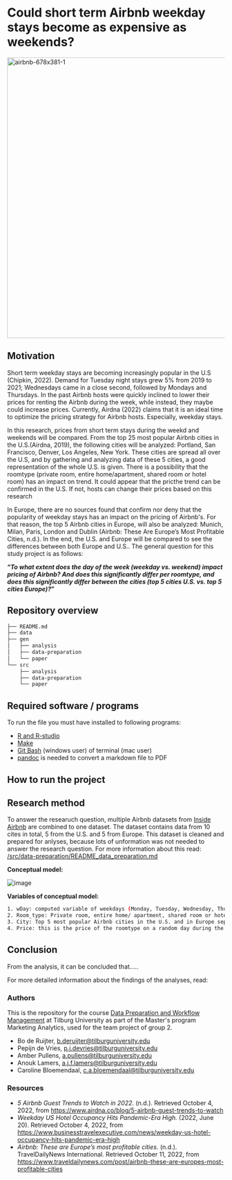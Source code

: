 # Could short term Airbnb weekday stays become as expensive as weekends?

<img width="650" alt="airbnb-678x381-1" src="https://user-images.githubusercontent.com/112823109/194288390-1e801324-f0dd-401a-a092-91ef73fe8cdb.png">

## Motivation
Short term weekday stays are becoming increasingly popular in the U.S (Chipkin, 2022). Demand for Tuesday night stays grew 5% from 2019 to 2021; Wednesdays came in a close second, followed by Mondays and Thursdays. In the past Airbnb hosts were quickly inclined to lower their prices for renting the Airbnb during the week, while instead, they maybe could increase prices. Currently, Airdna (2022) claims that it is an ideal time to optimize the pricing strategy for Airbnb hosts. Especially, weekday stays.

In this research, prices from short term stays during the weekd and weekends will be compared. From the top 25 most popular Airbnb cities in the U.S.(Airdna, 2019), the following cities will be analyzed: Portland, San Francisco, Denver, Los Angeles, New York. These cities are spread all over the U.S, and by gathering and analyzing data of these 5 cities, a good representation of the whole U.S. is given. There is a possibility that the roomtype (private room, entire home/apartment, shared room or hotel room) has an impact on trend. It could appear that the pricthe trend can be confirmed in the U.S. If not, hosts can change their prices based on this research

In Europe, there are no sources found that confirm nor deny that the popularity of weekday stays has an impact on the pricing of Airbnb's. For that reason, the top 5 Airbnb cities in Europe, will also be analyzed: Munich, Milan, Paris, London and Dublin (Airbnb: These Are Europe’s Most Profitable Cities, n.d.). In the end, the U.S. and Europe will be compared to see the differences between both Europe and U.S.. The general question for this study project is as follows: 

**“*To what extent does the day of the week (weekday vs. weekend) impact pricing of Airbnb? And does this significantly differ per roomtype, and does this significantly differ between the cities (top 5 cities U.S. vs. top 5 cities Europe)?*”**


## Repository overview
```bash
├── README.md
├── data
├── gen
│   ├── analysis
│   ├── data-preparation
│   └── paper
└── src
    ├── analysis
    ├── data-preparation
    └── paper 
```

## Required software / programs 
To run the file you must have installed to following programs:
- [R and R-studio](https://tilburgsciencehub.com/building-blocks/configure-your-computer/statistics-and-computation/r/)
- [Make](https://tilburgsciencehub.com/building-blocks/configure-your-computer/automation-and-workflows/make/)
- [Git Bash](https://gitforwindows.org/) (windows user) of terminal (mac user)
- [pandoc](https://tilburgsciencehub.com/building-blocks/configure-your-computer/statistics-and-computation/pandoc/) is needed to convert a markdown file to PDF

## How to run the project  

## Research method
To answer the researuch question, multiple Airbnb datasets from [Inside Airbnb](http://insideairbnb.com/get-the-data/) are combined to one dataset. The dataset contains data from 10 cites in total, 5 from the U.S. and 5 from Europe. This dataset is cleaned and prepared for anlyses, because lots of unformation was not needed to answer the research question. For more information about this read: [/src/data-preparation/README_data_preparation.md](https://github.com/course-dprep/What-happens-to-AirBnB-pricing-on-weekdays-vs-weekends/blob/master/src/data-preparation/README_data_preparation.md)

**Conceptual model:**

![image](https://user-images.githubusercontent.com/112823109/195831134-55df6bd7-c7eb-4388-b0e6-b1bc8b94fa46.png)

**Variables of conceptual model:**
```bash
1. wDay: computed variable of weekdays (Monday, Tuesday, Wednesday, Thursday, Sunday) vs. weekend (Friday, Saturday)
2. Room_type: Private room, entire home/ apartment, shared room or hotel
3. City: Top 5 most popular Airbnb cities in the U.S. and in Europe seperatly
4. Price: this is the price of the roomtype on a random day during the week or during the weekend
```

## Conclusion
From the analysis, it can be concluded that.....

For more detailed information about the findings of the analyses, read:    

### Authors
This is the repository for the course [Data Preparation and Workflow Management](https://dprep.hannesdatta.com/) at Tilburg University as part of the Master's program Marketing Analytics, used for the team project of group 2.

- Bo de Ruijter, b.deruijter@tilburguniversity.edu
- Pepijn de Vries, p.j.devries@tilburguniversity.edu
- Amber Pullens, a.pullens@tilburguniversity.edu
- Anouk Lamers, a.j.f.lamers@tilburguniversity.edu
- Caroline Bloemendaal, c.a.bloemendaal@tilburguniversity.edu

### Resources
- *5 Airbnb Guest Trends to Watch in 2022.* (n.d.). Retrieved October 4, 2022, from https://www.airdna.co/blog/5-airbnb-guest-trends-to-watch
- *Weekday US Hotel Occupancy Hits Pandemic-Era High.* (2022, June 20). Retrieved October 4, 2022, from https://www.businesstravelexecutive.com/news/weekday-us-hotel-occupancy-hits-pandemic-era-high
- *Airbnb: These are Europe’s most profitable cities.* (n.d.). TravelDailyNews International. Retrieved October 11, 2022, from https://www.traveldailynews.com/post/airbnb-these-are-europes-most-profitable-cities
